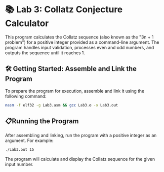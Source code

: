 # 📚 Lab 3: Collatz Conjecture Calculator

This program calculates the Collatz sequence (also known as the "3n + 1 problem") for a positive integer provided as a command-line argument. The program handles input validation, processes even and odd numbers, and outputs the sequence until it reaches 1.

## 🛠️  Getting Started: Assemble and Link the Program

To prepare the program for execution, assemble and link it using the following command:

```sh
nasm -f elf32 -g Lab3.asm && gcc Lab3.o -o Lab3.out
```

## 📋Running the Program

After assembling and linking, run the program with a positive integer as an argument. For example:

```sh
./Lab3.out 15
```

The program will calculate and display the Collatz sequence for the given input number.

